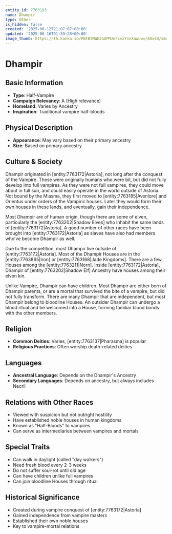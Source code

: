 ```yaml
---
entity_id: 7763193
name: Dhampir
type: Other
is_hidden: false
created: '2025-06-12T21:07:07+00:00'
updated: '2025-06-16T01:39:28+00:00'
image_thumb: https://th.kanka.io/PBtBtMWEJGUPMJeFcvzYnnXawLw=/40x40/smart/src/campaigns/322885/9f0da5c9-7e5c-43a2-bfb3-dbae385d05e1.png
---
```


# Dhampir

## Basic Information

- **Type**: Half-Vampire
- **Campaign Relevancy**: A (High relevance)
- **Homeland**: Varies by Ancestry
- **Inspiration**: Traditional vampire half-bloods

## Physical Description

- **Appearance**: May vary based on their primary ancestry
- **Size**: Based on primary ancestry

## Culture & Society

Dhampir originated in [entity:7763172|Astoria], not long after the conquest of the Vampire. These were originally humans who were bit, but did not fully develop into full vampires. As they were not full vampires, they could move about in full sun, and could easily operate in the world outside of Astoria. Not bound by the Miasma, they first moved to [entity:7763185|Avenlore] and Orientus under orders of the Vampiric houses. Later they would form their own houses in these lands, and eventually, gain their independence.

Most Dhampir are of human origin, though there are some of elven, particularly the [entity:7763202|Shadow Elves] who inhabit the same lands of [entity:7763172|Astoria]. A good number of other races have been brought into [entity:7763172|Astoria] as slaves have also had members who've become Dhampir as well.

Due to the competition, most Dhampir live outside of [entity:7763172|Astoria]. Most of the Dhampir Houses are in the [entity:7763865|Iron] or [entity:7763168|Jade Kingdoms]. There are a few Houses among the [entity:7763211|Norn]. Inside [entity:7763172|Astoria], Dhampir of [entity:7763202|Shadow Elf] Ancestry have houses among their elven kin.

Unlike Vampire, Dhampir can have children. Most Dhampir are either born of Dhampir parents, or are a mortal that survived the bite of a vampire, but did not fully transform. There are many Dhampir that are independent, but most Dhampir belong to bloodline Houses. An outsider Dhampir can undergo a blood ritual and be welcomed into a House, forming familiar blood bonds with the other members.

## Religion

- **Common Deities**: Varies, [entity:7763137|Pharasma] is popular
- **Religious Practices**: Often worship death-related deities

## Languages

- **Ancestral Language**: Depends on the Dhampir's Ancestry
- **Secondary Languages**: Depends on ancestry, but always includes Necril

## Relations with Other Races

- Viewed with suspicion but not outright hostility
- Have established noble houses in human kingdoms
- Known as "Half-Bloods" to vampires
- Can serve as intermediaries between vampires and mortals

## Special Traits

- Can walk in daylight (called "day walkers")
- Need fresh blood every 2-3 weeks
- Do not suffer soul-rot until old age
- Can have children unlike full vampires
- Can join bloodline Houses through ritual

## Historical Significance

- Created during vampire conquest of [entity:7763172|Astoria]
- Gained independence from vampire masters
- Established their own noble houses
- Key to vampire-mortal relations